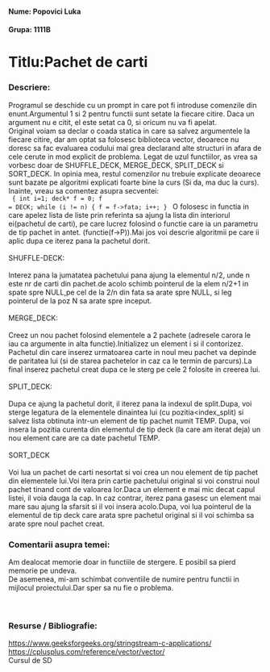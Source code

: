 #### Nume: Popovici Luka
#### Grupa: 1111B

# Titlu:Pachet de carti

### Descriere:
Programul se deschide cu un prompt in care pot fi introduse comenzile din enunt.Argumentul 1 si 2 pentru functii sunt setate la fiecare citire. 
Daca un argument nu e citit, el este setat ca 0, si oricum nu va fi apelat.<br>
Original voiam sa declar o coada statica in care sa salvez argumentele la fiecare citire, dar am optat sa folosesc biblioteca vector, deoarece nu
doresc sa fac evaluarea codului mai grea declarand alte structuri in afara de cele cerute in mod explicit de problema.
Legat de uzul functiilor, as vrea sa vorbesc doar de SHUFFLE_DECK, MERGE_DECK, SPLIT_DECK si SORT_DECK. In opinia mea, restul comenzilor nu trebuie explicate deoarece sunt bazate pe algoritmi explicati foarte bine la curs (Si da, ma duc la curs).<br>
Inainte, vreau sa comentez asupra secventei:<br>
<code>
	{
		int i=1;
		deck* f = 0;
		f = DECK;
		while (i != n) {
			f = f->fata;
			i++;
		}
  </code>
O folosesc in functia in care apelez lista de liste prin referinta sa ajung la lista din interiorul ei(pachetul de carti), pe care lucrez folosind o functie care ia 
un parametru de tip pachet in antet. (functie(f->P)).Mai jos voi descrie algoritmii pe care ii aplic dupa ce iterez pana la pachetul dorit.<br><br>
SHUFFLE-DECK:<br><br>
	Interez pana la jumatatea pachetului pana ajung la elementul n/2, unde n este nr de carti din pachet.de acolo schimb pointerul de la elem n/2+1
in spate spre NULL,pe cel de la 2/n din fata sa arate spre NULL, si leg pointerul de la poz N sa arate spre inceput.<br><br>
MERGE_DECK:<br><br>
	Creez un nou pachet folosind elementele a 2 pachete (adresele carora le iau ca argumente in alta functie).Initializez un element i si il contorizez.
Pachetul din care inserez urmatoarea carte in noul meu pachet va depinde de paritatea lui (si de starea pachetelor in caz ca le termin de parcurs).La final inserez
pachetul creat dupa ce le sterg pe cele 2 folosite in creerea lui.<br><br>
SPLIT_DECK:<br><br>
	Dupa ce ajung la pachetul dorit, il iterez pana la indexul de split.Dupa, voi sterge legatura de la elementele dinaintea lui (cu pozitia<index_split)
 si salvez lista obtinuta intr-un element de tip pachet numit TEMP. Dupa, voi insera la pozitia curenta din elementul de tip deck (la care am iterat deja) un 
nou element care are ca date pachetul TEMP.<br><br>
SORT_DECK<br><br>
	Voi lua un pachet de carti nesortat si voi crea un nou element de tip pachet din elementele lui.Voi itera prin cartie pachetului original si voi construi noul pachet tinand cont de valoarea lor.Daca un element e mai mic decat capul listei, il voia dauga la cap. In caz contrar, iterez pana gasesc un element mai mare sau ajung la sfarsit si il voi insera acolo.Dupa, voi lua pointerul de la elementul de tip deck care arata spre pachetul original si il voi schimba sa arate spre noul pachet creat. <br>
### Comentarii asupra temei:

Am dealocat memorie doar in functiile de stergere. E posibil sa pierd memorie pe undeva. <br>
De asemenea, mi-am schimbat conventiile de numire pentru functii in mijlocul proiectului.Dar sper sa nu fie o problema.<br>
<br>
<br>
### Resurse / Bibliografie:<br> 
https://www.geeksforgeeks.org/stringstream-c-applications/<br>
https://cplusplus.com/reference/vector/vector/<br>
Cursul de SD

